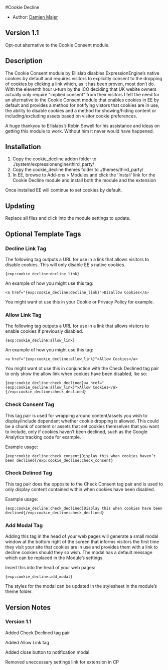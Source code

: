 #Cookie Decline

* Author: [Damien Majer](http://www.damienmajer.com/)

## Version 1.1

Opt-out alternative to the Cookie Consent module.

## Description

The Cookie Consent module by Ellislab disables ExpressionEngine’s native cookies by default and requires visitors to explicitly consent to the dropping of cookies by clicking a link which, as it has been proven, most don’t do. With the eleventh hour u-turn by the ICO deciding that UK webite owners actually only require “implied consent” from their visitors I felt the need for an alternative to the Cookie Consent module that enables cookies in EE by default and provides a method for notifying vistors that cookies are in use, the ability to disable cookies and a method for showing/hiding content or including/excluding assets based on visitor cookie preferences.

A huge thankyou to Ellislabs’s Robin Sowell for his assistance and ideas on getting this module to work. Without him it never would have happened.

## Installation

1. Copy the cookie_decline addon folder to ./system/expressionengine/third_party/
1. Copy the cookie_decline themes folder to ./themes/third_party/
3. In EE, browse to Add-ons > Modules and click the 'Install' link for the Cookie Decline module and install both the module and the extension

Once installed EE will continue to set cookies by default.

## Updating

Replace all files and click into the module settings to update.

## Optional Template Tags

### Decline Link Tag

The following tag outputs a URL for use in a link that allows visitors to disable cookies. This will only disable EE's native cookies.

	{exp:cookie_decline:decline_link}

An example of how you might use this tag:

	<a href="{exp:cookie_decline:decline_link}">Disallow Cookies</a>

You might want ot use this in your Cookie or Privacy Policy for example.

### Allow Link Tag

The following tag outputs a URL for use in a link that allows visitors to enable cookies if previously disabled.

	{exp:cookie_decline:allow_link}

An example of how you might use this tag:

	<a href="{exp:cookie_decline:allow_link}">Allow Cookies</a>

You might want ot use this in conjunction with the Check Declined tag pair to only show the allow link when cookies have been disabled, lke so:

	{exp:cookie_decline:check_declined}<a href="{exp:cookie_decline:allow_link}">Allow Cookies</a>{/exp:cookie_decline:check_declined}

### Check Consent Tag

This tag pair is used for wrapping around content/assets you wish to display/include dependant whether cookie dropping is allowed. This could be a chunk of content or assets that set cookies themselves that you want to include, only if cookies haven’t been declined, such as the Google Analytics tracking code for example.

Example usage:

	{exp:cookie_decline:check_consent}Display this when cookies haven’t been declined{/exp:cookie_decline:check_consent}

### Check Delined Tag

This tag pair does the opposite to the Check Consent tag pair and is used to only display content contained within when cookies have been disabled.

Example usage:

	{exp:cookie_decline:check_declined}Display this when cookies have been declined{/exp:cookie_decline:check_declined}

### Add Modal Tag

Adding this tag in the head of your web pages will generate a small modal window at the bottom right of the screen that informs visitors the first time they visit your site that cookies are in use and provides them with a link to decline cookies should they so wish. The modal has a default message which can be replaced in the Module’s settings.

Insert this into the head of your web pages:

	{exp:cookie_decline:add_modal}

The styles for the modal can be updated in the stylesheet in the module’s theme folder.

## Version Notes

### Version 1.1

Added Check Declined tag pair

Added Allow Link tag

Added close button to notification modal

Removed uneccessary settings link for extension in CP